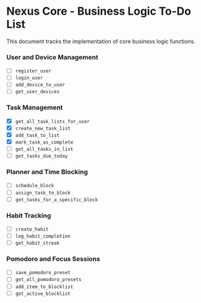 
# Nexus Core - Business Logic To-Do List

This document tracks the implementation of core business logic functions.

### User and Device Management
- [ ] `register_user`
- [ ] `login_user`
- [ ] `add_device_to_user`
- [ ] `get_user_devices`

### Task Management
- [x] `get_all_task_lists_for_user`
- [x] `create_new_task_list`
- [x] `add_task_to_list`
- [x] `mark_task_as_complete`
- [ ] `get_all_tasks_in_list`
- [ ] `get_tasks_due_today`

### Planner and Time Blocking
- [ ] `schedule_block`
- [ ] `assign_task_to_block`
- [ ] `get_tasks_for_a_specific_block`

### Habit Tracking
- [ ] `create_habit`
- [ ] `log_habit_completion`
- [ ] `get_habit_streak`

### Pomodoro and Focus Sessions
- [ ] `save_pomodoro_preset`
- [ ] `get_all_pomodoro_presets`
- [ ] `add_item_to_blocklist`
- [ ] `get_active_blocklist`
